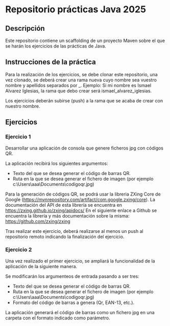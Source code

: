 # Repositorio prácticas Java 2025

## Descripción
Este repositorio contiene un scaffolding de un proyecto Maven sobre el que se harán los ejercicios de las prácticas de Java.


## Instrucciones de la práctica
Para la realización de los ejercicios, se debe clonar este repositorio, una vez clonado, se deberá crear una rama nueva cuyo nombre sea vuestro nombre y apellidos separados por _. Ejemplo: Si mi nombre es Ismael Alvarez Iglesias, la rama que debo crear será ismael_alvarez_iglesias.

Los ejercicios deberán subirse (push) a la rama que se acaba de crear con nuestro nombre.

## Ejercicios

### Ejercicio 1
Desarrollar una aplicación de consola que genere ficheros jpg con códigos QR.

La aplicación recibirá los siguientes argumentos:
- Texto del que se desea generar el código de barras QR.
- Ruta en la que se desea generar el fichero de imagen (por ejemplo c:\Users\aaa\Documents\codigoqr.jpg)


Para la generación de códigos QR, se podrá usar la libreria ZXing Core de Google (https://mvnrepository.com/artifact/com.google.zxing/core).
La documentación del API de esta librería se encuentra en https://zxing.github.io/zxing/apidocs/
En el siguiente enlace a Github se encuentra la librería  y más documentación sobre la misma: https://github.com/zxing/zxing

Tras realizar este ejercicio, deberá realizarse al menos un push al repositorio remoto indicando la finalización del ejercicio.

### Ejercicio 2
Una vez realizado el primer ejercicio, se ampliará la funcionalidad de la aplicación de la siguiente manera.

Se modificarán los argumenteos de entrada pasando a ser tres:
- Texto del que se desea generar el código de barras QR.
- Ruta en la que se desea generar el fichero de imagen (por ejemplo c:\Users\aaa\Documents\codigoqr.jpg)
- Formato del código de barras a genera (Qr, EAN-13, etc.).

La aplicación generará el código de barras como un fichero jpg en una carpeta con el formato indicado como parámetro.

